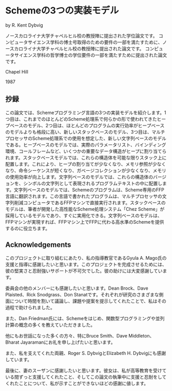 # Schemeの3つの実装モデル

by
R. Kent Dybvig

ノースカロライナ大学チャペルヒル校の教授陣に提出された学位論文です。
コンピュータサイエンス学科の博士号取得のための要件の一部を満たすために、ノースカロライナ大学チャペルヒル校の教授陣に提出された論文です。
コンピュータサイエンス学科の哲学博士の学位要件の一部を満たすために提出された論文です。

Chapel Hill

1987

## 抄録

この論文では、Schemeプログラミング言語の3つの実装モデルを紹介します。1つ目は、これまでのほとんどのScheme処理系で何らかの形で使われてきたヒープベースのモデル、2つ目は、ほとんどのプログラムの実行効率がヒープベースのモデルよりも格段に高い、新しいスタックベースのモデル、3つ目は、マルチプロセッサのScheme処理系での使用を想定した、新しい文字列ベースのモデルである。ヒープベースのモデルでは、実際のパラメータリスト、バインディング環境、コールフレームなど、いくつかの重要なデータ構造がヒープに割り当てられます。スタックベースモデルでは、これらの構造体を可能な限りスタック上に配置します。これにより、ヒープの割り当てが少なくなり、メモリ参照が少なくなり、命令シーケンスが短くなり、ガベージコレクションが少なくなり、メモリの使用効率が向上します。文字列ベースのモデルでは、これらの構造体のバージョンを、シンボルの文字列として表現されるプログラムテキストの中に配置します。文字列ベースのモデルでは、Schemeのプログラムは、Scheme専用のFFP言語に翻訳されます。この言語で書かれたプログラムは、マルチプロセッサの文字列削減コンピュータであるFFPマシンで直接実行されます。スタックベースのモデルは、筆者が開発した高性能なScheme処理システム「Chez Scheme」が採用しているモデルであり、すぐに実用化できる。文字列ベースのモデルは、FFPマシンが実現すれば、FFPマシン上でFFPに代わる高水準のSchemeを提供するのに役立ちます。

## Acknowledgements

このプロジェクトに取り組むにあたり、私の指導教官であるGyula A. Mago氏の支援と指導に感謝したいと思います。このプロジェクトを完成させるためには、彼の堅実さと忍耐強いサポートが不可欠でした。彼の助けには大変感謝しています。

委員会の他のメンバーにも感謝したいと思います。Dean Brock、Dave Plaisted、Rick Snodgrass、Don Stanatです。それぞれが研究のさまざまな側面について時間を割いて議論し、課題や提案を提示してくれたことで、私はその過程で助けられました。

また、Dan Friedman氏には、Schemeをはじめ、関数型プログラミングや並列計算の概念の多くを教えていただきました。

他にもお世話になった多くの方々、特にBruce Smith、Dave Middleton、Bharat Jayaramanにお礼を申し上げたいと思います。

また、私を支えてくれた両親、Roger S. DybvigとElizabeth H. Dybvigにも感謝しています。

最後に、妻のスーザンに感謝したいと思います。彼女は、私が高等教育を受けている間ずっと支援してくれたこと、そしてこの論文の執筆中に支援と忍耐をしてくれたことについて、私が示すことができないほどの感謝に値します。

